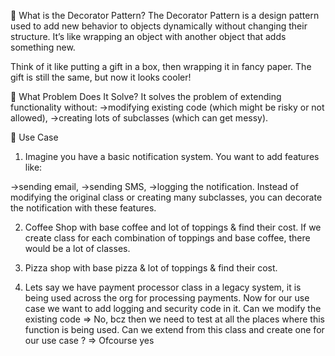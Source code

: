 🧩 What is the Decorator Pattern?
The Decorator Pattern is a design pattern used to add new behavior to objects dynamically without changing their structure. It’s like wrapping an object with another object that adds something new.

Think of it like putting a gift in a box, then wrapping it in fancy paper. The gift is still the same, but now it looks cooler!


🎯 What Problem Does It Solve?
It solves the problem of extending functionality without:
    ->modifying existing code (which might be risky or not allowed),
    ->creating lots of subclasses (which can get messy).


🧰 Use Case
1) Imagine you have a basic notification system. You want to add features like:

->sending email,
->sending SMS,
->logging the notification.
Instead of modifying the original class or creating many subclasses, you can decorate the notification with these features.

2) Coffee Shop with base coffee and lot of toppings & find their cost. If we create class for each combination of toppings and base coffee, there would be a lot of classes.

3) Pizza shop with base pizza & lot of toppings & find their cost.

4) Lets say we have payment processor class in a legacy system, it is being used across the org for processing payments. Now for our use case we want to add logging and security code in it. 
Can we modify the existing code => No, bcz then we need to test at all the places where this function is being used.
Can we extend from this class and create one for our use case ? => Ofcourse yes

